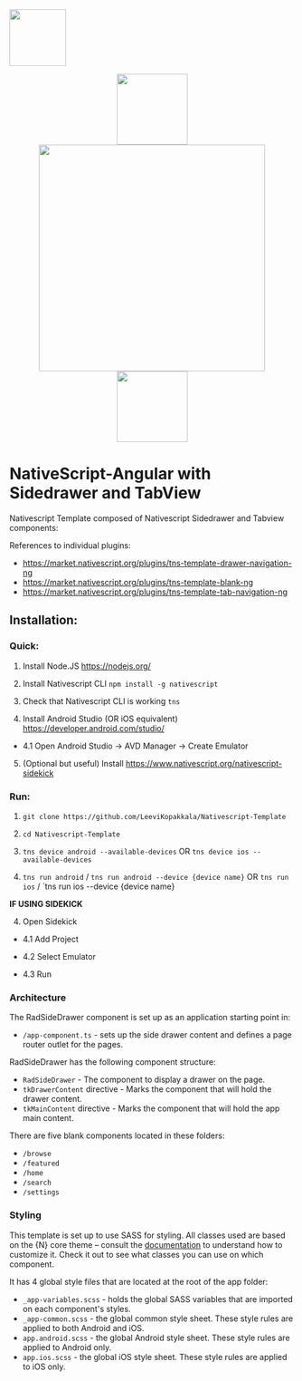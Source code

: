  <img height="100px" src="https://www.azoft.com/wp-content/uploads/2017/10/nativescript@3x.png"/>



<p align="center">
  <img height="125px" src="https://angular.io/assets/images/logos/angular/angular.png">
 <img height="400px" src="https://d2odgkulk9w7if.cloudfront.net/images/default-source/home/header-graphic-hp-min.png?sfvrsn=31b70efe_6">
 <img height="125px" src="https://upload.wikimedia.org/wikipedia/commons/thumb/4/4f/NativeScript_logo.png/220px-NativeScript_logo.png">
</p>


# NativeScript-Angular with Sidedrawer and TabView

Nativescript Template composed of Nativescript Sidedrawer and Tabview components:

References to individual plugins:
* https://market.nativescript.org/plugins/tns-template-drawer-navigation-ng
* https://market.nativescript.org/plugins/tns-template-blank-ng
* https://market.nativescript.org/plugins/tns-template-tab-navigation-ng

## Installation:

### Quick:

1. Install Node.JS https://nodejs.org/

2. Install Nativescript CLI `npm install -g nativescript`
 
3. Check that Nativescript CLI is working `tns`

4. Install Android Studio (OR iOS equivalent) https://developer.android.com/studio/

+ 4.1 Open Android Studio -> AVD Manager -> Create Emulator

5. (Optional but useful) Install https://www.nativescript.org/nativescript-sidekick

### Run:

1. `git clone https://github.com/LeeviKopakkala/Nativescript-Template`

2. `cd Nativescript-Template`

3. `tns device android --available-devices` OR `tns device ios --available-devices`

4. `tns run android` / `tns run android --device {device name}` OR `tns run ios` / `tns run ios --device {device name}

**IF USING SIDEKICK**

4. Open Sidekick

+ 4.1 Add Project

+ 4.2 Select Emulator

+ 4.3 Run



### Architecture

The RadSideDrawer component is set up as an application starting point in:

- `/app-component.ts` - sets up the side drawer content and defines a page router outlet for the pages.

RadSideDrawer has the following component structure:

- `RadSideDrawer` - The component to display a drawer on the page.
- `tkDrawerContent` directive - Marks the component that will hold the drawer content.
- `tkMainContent` directive - Marks the component that will hold the app main content.

There are five blank components located in these folders:

- `/browse`
- `/featured`
- `/home`
- `/search`
- `/settings`

### Styling

This template is set up to use SASS for styling. All classes used are based on the {N} core theme – consult the [documentation](https://docs.nativescript.org/angular/ui/theme.html#theme) to understand how to customize it. Check it out to see what classes you can use on which component.

It has 4 global style files that are located at the root of the app folder:

- `_app-variables.scss` - holds the global SASS variables that are imported on each component's styles.
- `_app-common.scss` - the global common style sheet. These style rules are applied to both Android and iOS.
- `app.android.scss` - the global Android style sheet. These style rules are applied to Android only.
- `app.ios.scss` - the global iOS style sheet. These style rules are applied to iOS only.

